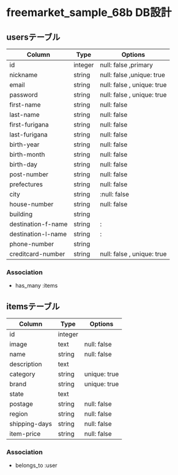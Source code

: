# freemarket_sample_68b DB設計

## usersテーブル
|Column|Type|Options|
|------|----|-------|
|id|integer|null: false ,primary|
|nickname|string|null: false ,unique: true|
|email|string|null: false , unique: true|
|password|string|null: false , unique: true|
|first-name|string|null: false|
|last-name|string|null: false|
|first-furigana|string|null: false|
|last-furigana|string|null: false|
|birth-year|string|null: false|
|birth-month|string|null: false|
|birth-day|string|null: false|
|post-number|string|null: false|
|prefectures|string|null: false|
|city|string|:null: false|
|house-number|string|null: false|
|building|string| |
|destination-f-name|string|: |
|destination-l-name|string|: |
|phone-number|string| |
|creditcard-number|string|null: false , unique: true|
### Association
- has_many :items

## itemsテーブル
|Column|Type|Options|
|------|----|-------|
|id|integer||null: false , primary|
|image|text|null: false| |
|name|string|null: false|
|description|text| |
|category|string| unique: true|
|brand|string| unique: true|
|state|text| |
|postage|string|null: false|
|region|string|null: false|
|shipping-days|string|null: false|
|item-price|string|null: false|
### Association
- belongs_to :user